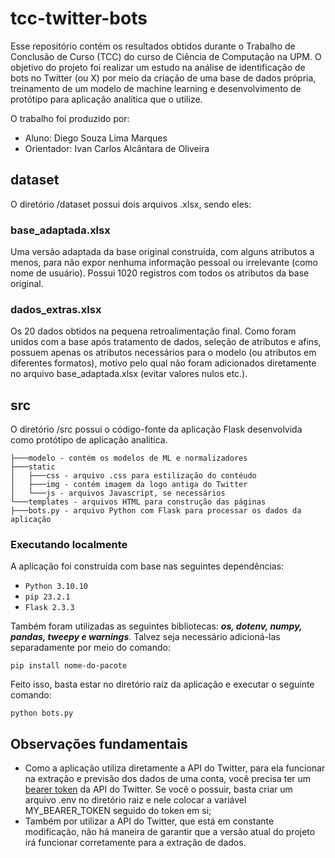 # tcc-twitter-bots
Esse repositório contém os resultados obtidos durante o Trabalho de Conclusão de Curso (TCC) do curso de Ciência de Computação na UPM. O objetivo do projeto foi realizar um estudo na análise de identificação de bots no Twitter (ou X) por meio da criação de uma base de dados própria, treinamento de um modelo de machine learning e desenvolvimento de protótipo para aplicação analítica que o utilize.

O trabalho foi produzido por:
- Aluno: Diego Souza Lima Marques
- Orientador: Ivan Carlos Alcântara de Oliveira

## dataset
O diretório /dataset possui dois arquivos .xlsx, sendo eles:

### base_adaptada.xlsx

Uma versão adaptada da base original construída, com alguns atributos a menos, para não expor nenhuma informação pessoal ou irrelevante (como nome de usuário). Possui 1020 registros com todos os atributos da base original.

### dados_extras.xlsx

Os 20 dados obtidos na pequena retroalimentação final. Como foram unidos com a base após tratamento de dados, seleção de atributos e afins, possuem apenas os atributos necessários para o modelo (ou atributos em diferentes formatos), motivo pelo qual não foram adicionados diretamente no arquivo base_adaptada.xlsx (evitar valores nulos etc.).

## src
O diretório /src possui o código-fonte da aplicação Flask desenvolvida como protótipo de aplicação analítica.
```
├───modelo - contém os modelos de ML e normalizadores
├───static
│   ├───css - arquivo .css para estilização do contéudo
│   ├───img - contém imagem da logo antiga do Twitter
│   └───js - arquivos Javascript, se necessários
└───templates - arquivos HTML para construção das páginas
├───bots.py - arquivo Python com Flask para processar os dados da aplicação
```

### Executando localmente
A aplicação foi construída com base nas seguintes dependências:
* ```Python 3.10.10```
* ```pip 23.2.1```
* ```Flask 2.3.3```

Também foram utilizadas as seguintes bibliotecas: <strong>*os, dotenv, numpy, pandas, tweepy e warnings*</strong>. Talvez seja necessário adicioná-las separadamente por meio do comando:

```pip install nome-do-pacote```

Feito isso, basta estar no diretório raiz da aplicação e executar o seguinte comando:

```python bots.py```

## <strong>Observações fundamentais</strong>
* Como a aplicação utiliza diretamente a API do Twitter, para ela funcionar na extração e previsão dos dados de uma conta, você precisa ter um [bearer token](https://developer.twitter.com/en/docs/authentication/oauth-2-0/bearer-tokens) da API do Twitter. Se você o possuir, basta criar um arquivo .env no diretório raiz e nele colocar a variável MY_BEARER_TOKEN seguido do token em si;
* Também por utilizar a API do Twitter, que está em constante modificação, não há maneira de garantir que a versão atual do projeto irá funcionar corretamente para a extração de dados.